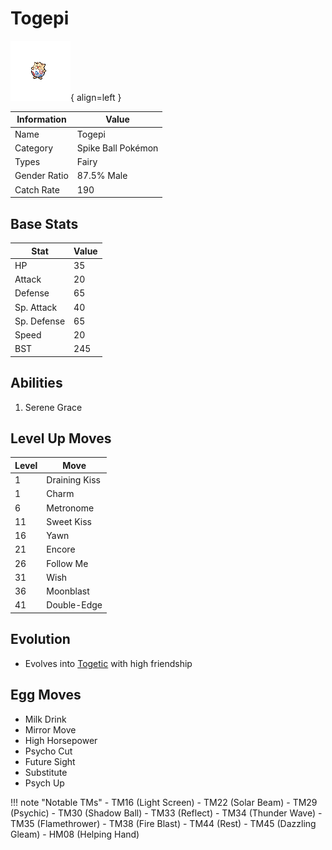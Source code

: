 # Togepi

![Togepi](../images/pokemon/175.png){ align=left }

| Information | Value |
|------------|--------|
| Name | Togepi |
| Category | Spike Ball Pokémon |
| Types | Fairy |
| Gender Ratio | 87.5% Male |
| Catch Rate | 190 |

## Base Stats

| Stat | Value |
|------|-------|
| HP | 35 |
| Attack | 20 |
| Defense | 65 |
| Sp. Attack | 40 |
| Sp. Defense | 65 |
| Speed | 20 |
| BST | 245 |

## Abilities
1. Serene Grace

## Level Up Moves
| Level | Move |
|-------|------|
| 1 | Draining Kiss |
| 1 | Charm |
| 6 | Metronome |
| 11 | Sweet Kiss |
| 16 | Yawn |
| 21 | Encore |
| 26 | Follow Me |
| 31 | Wish |
| 36 | Moonblast |
| 41 | Double-Edge |

## Evolution
- Evolves into [Togetic](176-togetic.md) with high friendship

## Egg Moves
- Milk Drink
- Mirror Move
- High Horsepower
- Psycho Cut
- Future Sight
- Substitute
- Psych Up

!!! note "Notable TMs"
    - TM16 (Light Screen)
    - TM22 (Solar Beam)
    - TM29 (Psychic)
    - TM30 (Shadow Ball)
    - TM33 (Reflect)
    - TM34 (Thunder Wave)
    - TM35 (Flamethrower)
    - TM38 (Fire Blast)
    - TM44 (Rest)
    - TM45 (Dazzling Gleam)
    - HM08 (Helping Hand)
